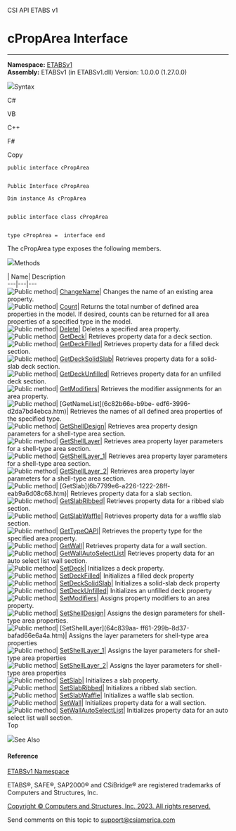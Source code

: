 ﻿

CSI API ETABS v1

# cPropArea Interface  
  
---  
  
**Namespace:** [ETABSv1](2780f1b8-2033-5289-2298-1cdb2a7508d9.htm)  
**Assembly:** ETABSv1 (in ETABSv1.dll) Version: 1.0.0.0 (1.27.0.0)

![](../icons/SectionExpanded.png)Syntax

C#

VB

C++

F#

Copy

    
    
    public interface cPropArea
    
    
    Public Interface cPropArea
    
    Dim instance As cPropArea
    
    
    public interface class cPropArea
    
    
    type cPropArea =  interface end

The cPropArea type exposes the following members.

![](../icons/SectionExpanded.png)Methods

| Name| Description  
---|---|---  
![Public method](../icons/pubmethod.gif)|
[ChangeName](566f2b79-8497-d72a-23a8-20c4d7d00a17.htm)|  Changes the name of
an existing area property.  
![Public method](../icons/pubmethod.gif)|
[Count](018b8cfa-d6c5-6a7f-de6a-bcbffa44cc27.htm)|  Returns the total number
of defined area properties in the model. If desired, counts can be returned
for all area properties of a specified type in the model.  
![Public method](../icons/pubmethod.gif)|
[Delete](11f377ed-60f4-9473-6ff3-ed8448882f0f.htm)|  Deletes a specified area
property.  
![Public method](../icons/pubmethod.gif)|
[GetDeck](e19678bf-85ac-47d3-e665-52a085604507.htm)|  Retrieves property data
for a deck section.  
![Public method](../icons/pubmethod.gif)|
[GetDeckFilled](a918c237-a842-0f07-dddf-ab512ed3a9b1.htm)|  Retrieves property
data for a filled deck section.  
![Public method](../icons/pubmethod.gif)|
[GetDeckSolidSlab](69caa577-8c87-9122-aeb8-0f51f6f8d53b.htm)|  Retrieves
property data for a solid-slab deck section.  
![Public method](../icons/pubmethod.gif)|
[GetDeckUnfilled](fc497b52-a3d5-9325-b4c5-84b984b3be57.htm)|  Retrieves
property data for an unfilled deck section.  
![Public method](../icons/pubmethod.gif)|
[GetModifiers](c18492c5-fb08-df65-6018-5780218d9b74.htm)|  Retrieves the
modifier assignments for an area property.  
![Public method](../icons/pubmethod.gif)| [GetNameList](6c82b66e-b9be-
edf6-3996-d2da7bd4ebca.htm)|  Retrieves the names of all defined area
properties of the specified type.  
![Public method](../icons/pubmethod.gif)|
[GetShellDesign](dc51d2f1-5026-04e6-0a8a-d64bf9c0d5a9.htm)|  Retrieves area
property design parameters for a shell-type area section.  
![Public method](../icons/pubmethod.gif)|
[GetShellLayer](149e10e4-5e5e-b24e-b2bd-9a5a0b96d0f3.htm)|  Retrieves area
property layer parameters for a shell-type area section.  
![Public method](../icons/pubmethod.gif)|
[GetShellLayer_1](b3b33d5c-0416-d64d-c93e-74ec66acea9f.htm)|  Retrieves area
property layer parameters for a shell-type area section.  
![Public method](../icons/pubmethod.gif)|
[GetShellLayer_2](f6d1c46a-3d92-93a3-1dc8-1cf5d75d90a6.htm)|  Retrieves area
property layer parameters for a shell-type area section.  
![Public method](../icons/pubmethod.gif)| [GetSlab](6b7799e6-a226-1222-28ff-
eab9a6d08c68.htm)|  Retrieves property data for a slab section.  
![Public method](../icons/pubmethod.gif)|
[GetSlabRibbed](6362769b-980b-68da-911a-e284f6233491.htm)|  Retrieves property
data for a ribbed slab section.  
![Public method](../icons/pubmethod.gif)|
[GetSlabWaffle](d09087ec-1bdc-d45d-2882-fc398e3da612.htm)|  Retrieves property
data for a waffle slab section.  
![Public method](../icons/pubmethod.gif)|
[GetTypeOAPI](25ef980c-93d4-494d-b8e2-9908e47f8186.htm)|  Retrieves the
property type for the specified area property.  
![Public method](../icons/pubmethod.gif)|
[GetWall](cffb7c5f-0a56-931b-d96a-733a89d283dd.htm)|  Retrieves property data
for a wall section.  
![Public method](../icons/pubmethod.gif)|
[GetWallAutoSelectList](fb129af7-3d3f-f54f-74a3-646feae95247.htm)|  Retrieves
property data for an auto select list wall section.  
![Public method](../icons/pubmethod.gif)|
[SetDeck](f9ab6c11-c39e-beab-a6c0-0d709e5e189f.htm)|  Initializes a deck
property.  
![Public method](../icons/pubmethod.gif)|
[SetDeckFilled](48a6505f-cb81-ec80-76f3-51cedfde82ab.htm)|  Initializes a
filled deck property  
![Public method](../icons/pubmethod.gif)|
[SetDeckSolidSlab](b49666b1-5276-2122-d665-573e6c668b63.htm)|  Initializes a
solid-slab deck property  
![Public method](../icons/pubmethod.gif)|
[SetDeckUnfilled](b2541419-4326-88f4-0a14-04d0f9d0ea6b.htm)|  Initializes an
unfilled deck property  
![Public method](../icons/pubmethod.gif)|
[SetModifiers](5d2f1428-5110-7247-25dd-68899acd7561.htm)|  Assigns property
modifiers to an area property.  
![Public method](../icons/pubmethod.gif)|
[SetShellDesign](518faacb-99f6-d77a-a449-4e6e4cfb8eef.htm)|  Assigns the
design parameters for shell-type area properties.  
![Public method](../icons/pubmethod.gif)| [SetShellLayer](64c839aa-
ff61-299b-8d37-bafad66e6a4a.htm)|  Assigns the layer parameters for shell-type
area properties  
![Public method](../icons/pubmethod.gif)|
[SetShellLayer_1](f2b22071-9605-e183-bcac-2543e33caa97.htm)|  Assigns the
layer parameters for shell-type area properties  
![Public method](../icons/pubmethod.gif)|
[SetShellLayer_2](1c0c46da-73c3-252b-281b-94f70cd0802f.htm)|  Assigns the
layer parameters for shell-type area properties  
![Public method](../icons/pubmethod.gif)|
[SetSlab](8a4ffa0d-4f4c-2366-9638-3e0bba493e21.htm)|  Initializes a slab
property.  
![Public method](../icons/pubmethod.gif)|
[SetSlabRibbed](1890a9dd-6559-c637-a807-bc7289698600.htm)|  Initializes a
ribbed slab section.  
![Public method](../icons/pubmethod.gif)|
[SetSlabWaffle](587b6985-08e3-b0bb-b215-d1e3ceb3b2dc.htm)|  Initializes a
waffle slab section.  
![Public method](../icons/pubmethod.gif)|
[SetWall](9e012fa7-2cb5-1db3-b577-c688f5ff5bfe.htm)|  Initializes property
data for a wall section.  
![Public method](../icons/pubmethod.gif)|
[SetWallAutoSelectList](b89e4188-11da-d4e5-26f6-ad83d83ceb92.htm)|
Initializes property data for an auto select list wall section.  
Top

![](../icons/SectionExpanded.png)See Also

#### Reference

[ETABSv1 Namespace](2780f1b8-2033-5289-2298-1cdb2a7508d9.htm)

ETABS®, SAFE®, SAP2000® and CSiBridge® are registered trademarks of Computers
and Structures, Inc.  

[Copyright © Computers and Structures, Inc. 2023. All rights
reserved.](http://www.csiamerica.com)

Send comments on this topic to
[support@csiamerica.com](mailto:support%40csiamerica.com?Subject=CSI%20API%20ETABS%20v1)

